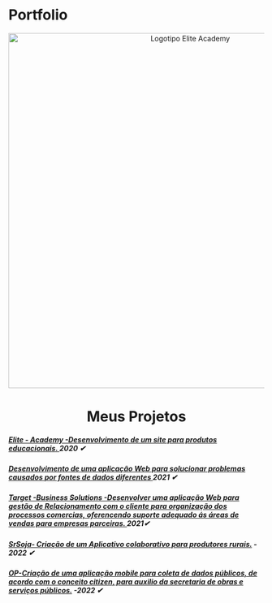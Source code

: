 # Portfolio 

<div align=center>
  <img src="https://user-images.githubusercontent.com/111800315/192149442-73fafa5e-1f17-40c9-a979-1db07e5436e4.png" width=700 alt="Logotipo Elite Academy" />
  <h1>Meus Projetos</h1>
</div>

<h5 >
   <a href='https://github.com/ferreirarita/APRENDIZAGEM-POR-PROJETOS-INTEGRADOS-2021/tree/main/Refer%C3%AAncias/Kickoff'>
   Elite - Academy -Desenvolvimento de um site para produtos educacionais.  </a> 2020 ✔</h5>

   <h5 >
   <a href='https://github.com/ferreirarita/APRENDIZAGEM-POR-PROJETOS-INTEGRADOS-2021/tree/main/Refer%C3%AAncias/Sprint%201'>
  Desenvolvimento de uma aplicação Web para solucionar problemas causados 
  por fontes de dados diferentes </a> 2021 ✔</h5>

   <h5 >
   <a href='https://github.com/ferreirarita/APRENDIZAGEM-POR-PROJETOS-INTEGRADOS-2021/tree/main/Refer%C3%AAncias/Sprint%202'>
   Target -Business Solutions -Desenvolver uma aplicação Web para gestão 
    de Relacionamento com o cliente para organização dos processos comercias,
    oferencendo suporte adequado ás áreas de vendas para empresas parceiras. </a> 2021✔</h5>

   <h5 >
   <a href='https://github.com/ferreirarita/APRENDIZAGEM-POR-PROJETOS-INTEGRADOS-2021/tree/main/Refer%C3%AAncias/SprintAtual3'>
    SrSoja- Criação de um Aplicativo colaborativo para produtores rurais.</a> - 2022  ✔</h5>

   <h5 >
 <a href='https://github.com/ferreirarita/APRENDIZAGEM-POR-PROJETOS-INTEGRADOS-2021/tree/main/Refer%C3%AAncias/DocBacklogSprint4'>
     OP-Criação de uma aplicação mobile para coleta de dados públicos,
    de acordo com o conceito citizen, para auxilio da secretaria de obras 
    e serviços públicos.</a> -2022 ✔</h5>

   <h5 >